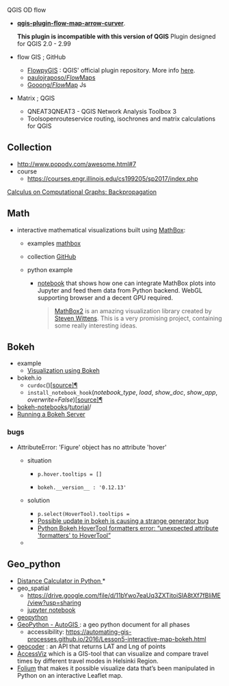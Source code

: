 QGIS OD flow

- [**qgis-plugin-flow-map-arrow-curver**](https://github.com/patmalcolm91/qgis-plugin-flow-map-arrow-curver).

  **This plugin is incompatible with this version of QGIS**
  Plugin designed for QGIS 2.0 - 2.99

- flow GIS ; GitHub

  - [FlowpyGIS](https://github.com/glennon/FlowpyGIS)  : QGIS' official plugin repository. More info [here](http://95.9.195.180/).
  - [paulojraposo/*Flow*Maps](https://github.com/paulojraposo/FlowMaps)
  - [Gooong/*Flow*Map](https://github.com/Gooong/FlowMap) Js

- Matrix ; QGIS

  - QNEAT3QNEAT3 - QGIS Network Analysis Toolbox 3
  - Toolsopenrouteservice routing, isochrones and matrix calculations for QGIS





## Collection

* http://www.popodv.com/awesome.html#7 
* course 
  * https://courses.engr.illinois.edu/cs199205/sp2017/index.php 



[Calculus on Computational Graphs: Backpropagation](http://colah.github.io/posts/2015-08-Backprop/) 

## Math

* interactive mathematical visualizations built using [MathBox](https://gitgud.io/unconed/mathbox):
     * examples [mathbox](http://stemkoski.github.io/MathBox/index.html) 

     * collection [GitHub](https://github.com/stemkoski/stemkoski.github.com) 

     * python example 

       * [notebook](https://www.google.com/url?q=https%3A%2F%2Fnbviewer.jupyter.org%2Fgithub%2Fznah%2Fmathbox%2Fblob%2Fjupyter%2Fexamples%2Fnotebooks%2Fmathbox.ipynb%3Fflush_cache%3Dtrue&sa=D&sntz=1&usg=AFQjCNEXDxlAQCxYkPmCMu0tsFWAAHux0A) that shows how one can integrate MathBox plots into Jupyter and feed them data from Python backend. WebGL supporting browser and a decent GPU required.

         > [MathBox2](https://www.google.com/url?q=https%3A%2F%2Fgithub.com%2Funconed%2Fmathbox&sa=D&sntz=1&usg=AFQjCNGQHiJN4sMsYAzj0EC-BSwi9AAMmQ) is an amazing visualization library created by [Steven Wittens](http://acko.net/). This is a very promising project, containing some really interesting ideas. 








## Bokeh

* example 
  * [Visualization using Bokeh](https://www.kaggle.com/rishabhzn200/visualization-using-bokeh) 
* bokeh.io
  * `curdoc`()[[source\]](https://bokeh.pydata.org/en/latest/_modules/bokeh/io/doc.html#curdoc)[¶](https://bokeh.pydata.org/en/latest/docs/reference/io.html#bokeh.io.curdoc) 
  * `install_notebook_hook`(*notebook_type*, *load*, *show_doc*, *show_app*, *overwrite=False*)[[source\]](https://bokeh.pydata.org/en/latest/_modules/bokeh/io/notebook.html#install_notebook_hook)[¶](https://bokeh.pydata.org/en/latest/docs/reference/io.html#bokeh.io.install_notebook_hook) 
* [bokeh-notebooks](https://github.com/bokeh/bokeh-notebooks)/[tutorial](https://github.com/bokeh/bokeh-notebooks/tree/master/tutorial)/ 
* [Running a Bokeh Server](https://bokeh.pydata.org/en/latest/docs/user_guide/server.html) 



### bugs

* AttributeError: 'Figure' object has no attribute 'hover' 

  * situation

    * `p.hover.tooltips = []`

    * ```
      bokeh.__version__ : '0.12.13'
      ```

  * solution 

    * `p.select(HoverTool).tooltips =`
    * [Possible update in bokeh is causing a strange generator bug](https://stackoverflow.com/questions/35411416/possible-update-in-bokeh-is-causing-a-strange-generator-bug) 
    * [Python Bokeh HoverTool formatters error: “unexpected attribute 'formatters' to HoverTool”](https://stackoverflow.com/questions/45855928/python-bokeh-hovertool-formatters-error-unexpected-attribute-formatters-to-h)

  * 







## Geo_python

* [Distance Calculator in Python ](<http://129.89.35.212/uKnow>)
  * 
* geo_spatial 
  * <https://drive.google.com/file/d/11bYwo7eaUq3ZXTitoiSlA8tXf7fBliME/view?usp=sharing>
  * [jupyter notebook](https://github.com/benryder1988/Spatial-Workshop) 
* [geopython](https://github.com/urschrei/Geopython) 
* [GeoPython - AutoGIS ](https://automating-gis-processes.github.io/2016/index.html): a geo python document for all phases
  *  accessibility: https://automating-gis-processes.github.io/2016/Lesson5-interactive-map-bokeh.html
* [geocoder](https://geocoder.readthedocs.io/) :  an API that returns LAT and Lng of points
* [AccessViz](https://automating-gis-processes.github.io/2016/Final-assignment.html#accessviz) which is a GIS-tool that can visualize and compare travel times by different travel modes in Helsinki Region. 
* [Folium](https://github.com/python-visualization/folium) that makes it possible visualize data that’s been manipulated in Python on an interactive Leaflet map.

 